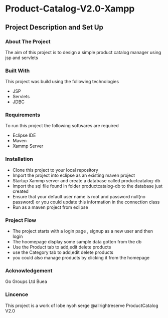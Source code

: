 # Product-Catalog-V2.0-Xampp
## Project Description and Set Up

### About The Project
The aim of this project is to design a simple product catalog manager using jsp and servlets

### Built With
This project was build using the following technologies
* JSP
* Servlets
* JDBC
### Requirements
To run this project the following softwares are required
* Eclipse IDE
* Maven
* Xammp Server
### Installation
* Clone this project to your local repository
* Import the project into eclipse as an existing maven project
* Startup Xammp server and create a database called productcatalog-db
* Import the sql file found in folder productcatalog-db to the database just created
* Ensure that your default user name is root and password null(no password) or 
 you could update this information in the connection class
* Run as a maven project from eclipse

### Project Flow
* The project starts with a login page , signup as a new user and then login 
* The hoomepage display some sample data gotten from the db
* Use the Product tab to add,edit delete products
* use the Category tab to add,edit delete products
* you could also manage products by clicking it from the homepage

### Acknowledgement
Go Groups Ltd Buea 

### Lincence 
This project is a work of lobe nyoh serge  @allrightreserve
ProductCatalog V2.0

